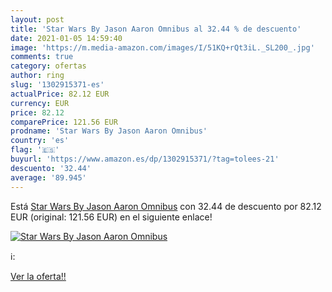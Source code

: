 ```yaml
---
layout: post
title: 'Star Wars By Jason Aaron Omnibus al 32.44 % de descuento'
date: 2021-01-05 14:59:40
image: 'https://m.media-amazon.com/images/I/51KQ+rQt3iL._SL200_.jpg'
comments: true
category: ofertas
author: ring
slug: '1302915371-es'
actualPrice: 82.12 EUR
currency: EUR
price: 82.12
comparePrice: 121.56 EUR
prodname: 'Star Wars By Jason Aaron Omnibus'
country: 'es'
flag: '🇪🇸'
buyurl: 'https://www.amazon.es/dp/1302915371/?tag=tolees-21'
descuento: '32.44'
average: '89.945'
---
```


Está [Star Wars By Jason Aaron Omnibus](https://www.amazon.es/dp/1302915371/?tag=tolees-21) con 32.44 de descuento por 82.12 EUR (original: 121.56 EUR) en el siguiente enlace!

[![Star Wars By Jason Aaron Omnibus](https://m.media-amazon.com/images/I/51KQ+rQt3iL._SL200_.jpg)](https://www.amazon.es/dp/1302915371/?tag=tolees-21)

ℹ️:


[Ver la oferta!!](https://www.amazon.es/dp/1302915371/?tag=tolees-21)
